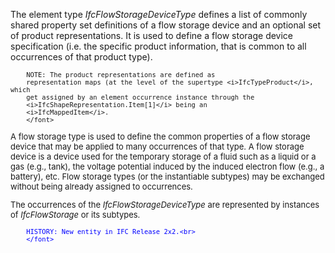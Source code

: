 ﻿The element type _IfcFlowStorageDeviceType_ defines a list of commonly shared property set definitions of a flow storage device and an optional set of product representations. It is used to define a flow storage device specification (i.e. the specific product information, that is common to all occurrences of that product type).

> <font size="-1">
		NOTE: The product representations are defined as
		representation maps (at the level of the supertype <i>IfcTypeProduct</i>, which
		get assigned by an element occurrence instance through the
		<i>IfcShapeRepresentation.Item[1]</i> being an
		<i>IfcMappedItem</i>.
    	</font>

A flow storage type is used to define the common properties of a flow storage device that may be applied to many occurrences of that type. A flow storage device is a device used for the temporary storage of a fluid such as a liquid or a gas (e.g., tank), the voltage potential induced by the induced electron flow (e.g., a battery), etc. Flow storage types (or the instantiable subtypes) may be exchanged without being already assigned to occurrences.

The occurrences of the _IfcFlowStorageDeviceType_ are represented by instances of _IfcFlowStorage_ or its subtypes.

> <font color="#0000ff" size="-1">
    	HISTORY: New entity in IFC Release 2x2.<br>
    	</font>
